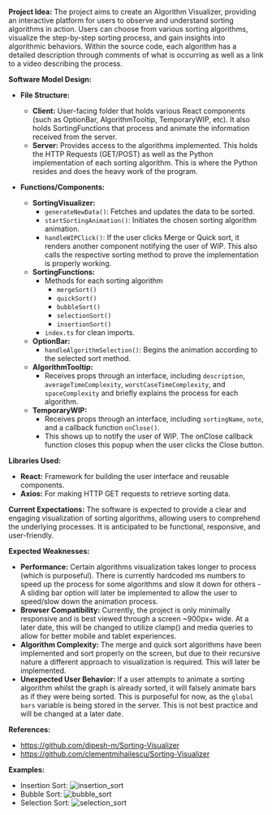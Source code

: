 **Project Idea:**
   The project aims to create an Algorithm Visualizer, providing an interactive platform for users to observe and understand sorting algorithms in action. Users can choose from various sorting algorithms, visualize the step-by-step sorting process, and gain insights into algorithmic behaviors.
   Within the source code, each algorithm has a detailed description through comments of what is occurring as well as a link to a video describing the process.

**Software Model Design:**
   - **File Structure:**
     - **Client:** User-facing folder that holds various React components (such as OptionBar, AlgorithmTooltip, TemporaryWIP, etc). It also holds SortingFunctions that process and animate the information received from the server. 
     - **Server:** Provides access to the algorithms implemented. This holds the HTTP Requests (GET/POST) as well as the Python implementation of each sorting algorithm. This is where the Python resides and does the heavy work of the program.

   - **Functions/Components:**
     - **SortingVisualizer:**
       - `generateNewData()`: Fetches and updates the data to be sorted.
       - `startSortingAnimation()`: Initiates the chosen sorting algorithm animation.
       - `handleWIPClick()`: If the user clicks Merge or Quick sort, it renders another component notifying the user of WIP. This also calls the respective sorting method to prove the implementation is properly working.
     - **SortingFunctions:**
       - Methods for each sorting algorithm
          - `mergeSort()`
          - `quickSort()`
          - `bubbleSort()`
          - `selectionSort()`
          - `insertionSort()`
        - `index.ts` for clean imports.
     - **OptionBar:**
       - `handleAlgorithmSelection()`: Begins the animation according to the selected sort method.
     - **AlgorithmTooltip:**
       - Receives props through an interface, including `description`, `averageTimeComplexity`, `worstCaseTimeComplexity`, and `spaceComplexity` and briefly explains the process for each algorithm.
     - **TemporaryWIP:**
       - Receives props through an interface, including `sortingName`, `note`, and a callback function `onClose()`.
       - This shows up to notify the user of WIP. The onClose callback function closes this popup when the user clicks the Close button.

**Libraries Used:**
   - **React:** Framework for building the user interface and reusable components.
   - **Axios:** For making HTTP GET requests to retrieve sorting data.

**Current Expectations:**
   The software is expected to provide a clear and engaging visualization of sorting algorithms, allowing users to comprehend the underlying processes. It is anticipated to be functional, responsive, and user-friendly.

**Expected Weaknesses:**
   - **Performance:** Certain algorithms visualization takes longer to process (which is purposeful). There is currently hardcoded ms numbers to speed up the process for some algorithms and slow it down for others - A sliding bar option will later be implemented to allow the user to speed/slow down the animation process.
   - **Browser Compatibility:** Currently, the project is only minimally responsive and is best viewed through a screen ~900px+ wide. At a later date, this will be changed to utilize clamp() and media queries to allow for better mobile and tablet experiences.
   - **Algorithm Complexity:** The merge and quick sort algorithms have been implemented and sort properly on the screen, but due to their recursive nature a different approach to visualization is required. This will later be implemented.
   - **Unexpected User Behavior:** If a user attempts to animate a sorting algorithm whilst the graph is already sorted, it will falsely animate bars as if they were being sorted. This is purposeful for now, as the `global bars` variable is being stored in the server. This is not best practice and will be changed at a later date.

**References:**
  - https://github.com/dipesh-m/Sorting-Visualizer
  - https://github.com/clementmihailescu/Sorting-Visualizer

**Examples:**
  - Insertion Sort:
    ![insertion_sort](https://github.com/Karston02/algo-visualizer/assets/108380847/d529f30e-c749-4350-a7af-f765222fc636)
  - Bubble Sort:
    ![bubble_sort](https://github.com/Karston02/algo-visualizer/assets/108380847/9a7ec49f-06df-40d0-a861-5a4397b775ac)
  - Selection Sort:
    ![selection_sort](https://github.com/Karston02/algo-visualizer/assets/108380847/59c33e33-b361-4b74-be09-2f741d92fa46)

